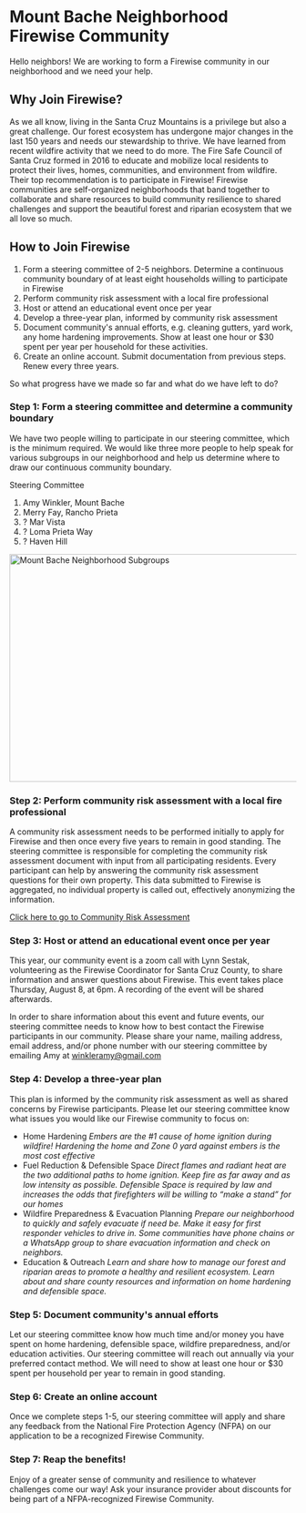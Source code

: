 # Mount Bache Neighborhood Firewise Community

Hello neighbors! We are working to form a Firewise community in our neighborhood and we need your help.

## Why Join Firewise?

As we all know, living in the Santa Cruz Mountains is a privilege but also a great challenge. Our forest ecosystem has undergone major changes in the last 150 years and needs our stewardship to thrive. We have learned from recent wildfire activity that we need to do more. The Fire Safe Council of Santa Cruz formed in 2016 to educate and mobilize local residents to protect their lives, homes, communities, and environment from wildfire. Their top recommendation is to participate in Firewise! Firewise communities are self-organized neighborhoods that band together to collaborate and share resources to build community resilience to shared challenges and support the beautiful forest and riparian ecosystem that we all love so much. 

## How to Join Firewise

1. Form a steering committee of 2-5 neighbors. Determine a continuous community boundary of at least eight households willing to participate in Firewise
2. Perform community risk assessment with a local fire professional
3. Host or attend an educational event once per year
4. Develop a three-year plan, informed by community risk assessment
5. Document community's annual efforts, e.g. cleaning gutters, yard work, any home hardening improvements. Show at least one hour or $30 spent per year per household for these activities.
6. Create an online account. Submit documentation from previous steps. Renew every three years.

So what progress have we made so far and what do we have left to do?

### Step 1: Form a steering committee and determine a community boundary

We have two people willing to participate in our steering committee, which is the minimum required. We would like three more people to help speak for various subgroups in our neighborhood and help us determine where to draw our continuous community boundary.

Steering Committee
1. Amy Winkler, Mount Bache
2. Merry Fay, Rancho Prieta
3. ? Mar Vista
4. ? Loma Prieta Way
5. ? Haven Hill

<img src="Resources/Mount Bache Neighborhood Subgroups.png" alt="Mount Bache Neighborhood Subgroups" width="800" height="400">

### Step 2: Perform community risk assessment with a local fire professional

A community risk assessment needs to be performed initially to apply for Firewise and then once every five years to remain in good standing. The steering committee is responsible for completing the community risk assessment document with input from all participating residents. Every participant can help by answering the community risk assessment questions for their own property. This data submitted to Firewise is aggregated, no individual property is called out, effectively anonymizing the information.

[Click here to go to Community Risk Assessment](Firewise%20Community%20Assessment%20-%20Mount%20Bache.pdf)

### Step 3: Host or attend an educational event once per year

This year, our community event is a zoom call with Lynn Sestak, volunteering as the Firewise Coordinator for Santa Cruz County, to share information and answer questions about Firewise. This event takes place Thursday, August 8, at 6pm. A recording of the event will be shared afterwards.

In order to share information about this event and future events, our steering committee needs to know how to best contact the Firewise participants in our community. Please share your name, mailing address, email address, and/or phone number with our steering committee by emailing Amy at winkleramy@gmail.com

### Step 4: Develop a three-year plan

This plan is informed by the community risk assessment as well as shared concerns by Firewise participants. Please let our steering committee know what issues you would like our Firewise community to focus on:

- Home Hardening *Embers are the #1 cause of home ignition during wildfire! Hardening the home and Zone 0 yard against embers is the most cost effective*
- Fuel Reduction & Defensible Space *Direct flames and radiant heat are the two additional paths to home ignition. Keep fire as far away and as low intensity as possible. Defensible Space is required by law and increases the odds that firefighters will be willing to “make a stand” for our homes*
- Wildfire Preparedness & Evacuation Planning *Prepare our neighborhood to quickly and safely evacuate if need be. Make it easy for first responder vehicles to drive in. Some communities have phone chains or a WhatsApp group to share evacuation information and check on neighbors.*
- Education & Outreach *Learn and share how to manage our forest and riparian areas to promote a healthy and resilient ecosystem. Learn about and share county resources and information on home hardening and defensible space.*

### Step 5: Document community's annual efforts

Let our steering committee know how much time and/or money you have spent on home hardening, defensible space, wildfire preparedness, and/or education activities. Our steering committee will reach out annually via your preferred contact method. We will need to show at least one hour or $30 spent per household per year to remain in good standing.

### Step 6: Create an online account

Once we complete steps 1-5, our steering committee will apply and share any feedback from the National Fire Protection Agency (NFPA) on our application to be a recognized Firewise Community.

### Step 7: Reap the benefits!

Enjoy of a greater sense of community and resilience to whatever challenges come our way! Ask your insurance provider about discounts for being part of a NFPA-recognized Firewise Community.  
